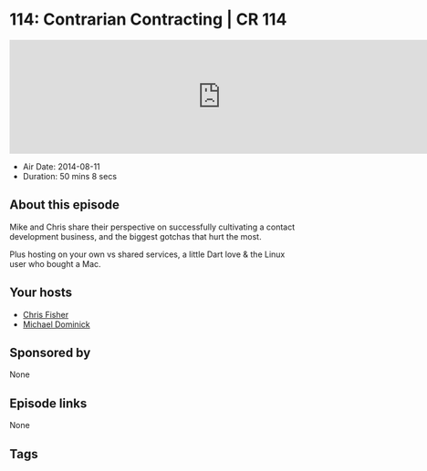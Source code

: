 # 114: Contrarian Contracting | CR 114

<iframe src="https://player.fireside.fm/v2/MLf2ZzhC+wSOvWq3j?theme=dark" width="740" height="200" frameborder="0" scrolling="no"></iframe>

* Air Date: 2014-08-11
* Duration: 50 mins 8 secs

## About this episode

Mike and Chris share their perspective on successfully cultivating a contact development business, and the biggest gotchas that hurt the most.

Plus hosting on your own vs shared services, a little Dart love & the Linux user who bought a Mac.

## Your hosts
* [Chris Fisher](https://coder.show/hosts/chrislas)
* [Michael Dominick](https://coder.show/hosts/michael)

## Sponsored by

None



## Episode links

None



## Tags

